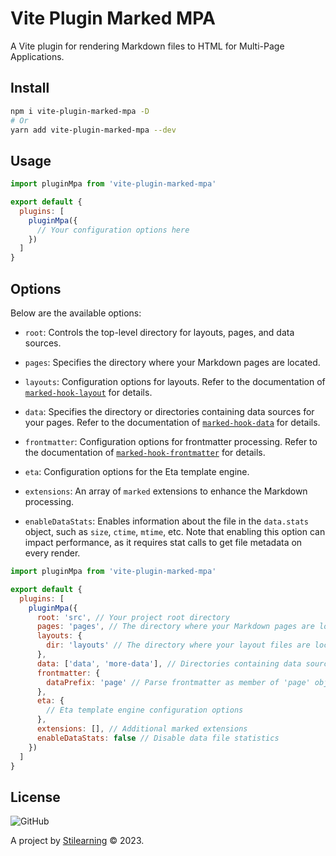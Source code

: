 # Vite Plugin Marked MPA

A Vite plugin for rendering Markdown files to HTML for Multi-Page Applications.

## Install

```bash
npm i vite-plugin-marked-mpa -D
# Or
yarn add vite-plugin-marked-mpa --dev
```

## Usage

```js
import pluginMpa from 'vite-plugin-marked-mpa'

export default {
  plugins: [
    pluginMpa({
      // Your configuration options here
    })
  ]
}
```

## Options

Below are the available options:

- `root`: Controls the top-level directory for layouts, pages, and data sources.

- `pages`: Specifies the directory where your Markdown pages are located.

- `layouts`: Configuration options for layouts. Refer to the documentation of [`marked-hook-layout`](https://github.com/bent10/marked-extensions/tree/main/packages/hook-layout) for details.

- `data`: Specifies the directory or directories containing data sources for your pages. Refer to the documentation of [`marked-hook-data`](https://github.com/bent10/marked-extensions/tree/main/packages/hook-data) for details.

- `frontmatter`: Configuration options for frontmatter processing. Refer to the documentation of [`marked-hook-frontmatter`](https://github.com/bent10/marked-extensions/tree/main/packages/hook-frontmatter) for details.

- `eta`: Configuration options for the Eta template engine.

- `extensions`: An array of `marked` extensions to enhance the Markdown processing.

- `enableDataStats`: Enables information about the file in the `data.stats` object, such as `size`, `ctime`, `mtime`, etc. Note that enabling this option can impact performance, as it requires stat calls to get file metadata on every render.

```js
import pluginMpa from 'vite-plugin-marked-mpa'

export default {
  plugins: [
    pluginMpa({
      root: 'src', // Your project root directory
      pages: 'pages', // The directory where your Markdown pages are located
      layouts: {
        dir: 'layouts' // The directory where your layout files are located
      },
      data: ['data', 'more-data'], // Directories containing data sources
      frontmatter: {
        dataPrefix: 'page' // Parse frontmatter as member of 'page' object
      },
      eta: {
        // Eta template engine configuration options
      },
      extensions: [], // Additional marked extensions
      enableDataStats: false // Disable data file statistics
    })
  ]
}
```

## License

![GitHub](https://img.shields.io/github/license/bent10/vite-plugins)

A project by [Stilearning](https://stilearning.com) &copy; 2023.
